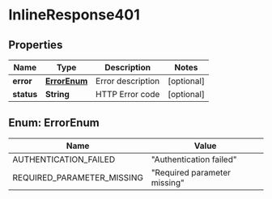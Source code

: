 

# InlineResponse401

## Properties

Name | Type | Description | Notes
------------ | ------------- | ------------- | -------------
**error** | [**ErrorEnum**](#ErrorEnum) | Error description |  [optional]
**status** | **String** | HTTP Error code |  [optional]



## Enum: ErrorEnum

Name | Value
---- | -----
AUTHENTICATION_FAILED | &quot;Authentication failed&quot;
REQUIRED_PARAMETER_MISSING | &quot;Required parameter missing&quot;



